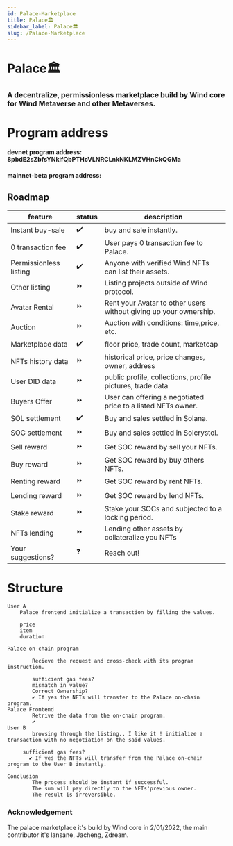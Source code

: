 ```yaml
---
id: Palace-Marketplace
title: Palace🏛️
sidebar_label: Palace🏛️
slug: /Palace-Marketplace
---
```


# Palace🏛️
### A decentralize, permissionless marketplace build by Wind core for Wind Metaverse and other Metaverses. 


# Program address 

####  devnet program address:  8pbdE2sZbfsYNkifQbPTHcVLNRCLnkNKLMZVHnCkQGMa
####  mainnet-beta program address: 

## Roadmap 

| feature      | status | description |
| ----------- | ----------- | ----------- |
| Instant buy-sale  | ✔️      | buy and sale instantly. |
| 0 transaction fee  |  ✔️      | User pays 0 transaction fee to Palace. |
| Permissionless listing |  ✔️      | Anyone with verified Wind NFTs can list their assets. |
| Other listing |  ⏩      | Listing projects outside of Wind protocol. |
| Avatar Rental |    ⏩    | Rent your Avatar to other users without giving up your ownership. |
|  Auction |  ⏩        | Auction with conditions: time,price, etc. |
| Marketplace data |  ✔️      | floor price, trade count, marketcap|
| NFTs history data |  ⏩      | historical price, price changes, owner, address|
| User DID data |  ⏩      | public profile, collections, profile pictures, trade data|
| Buyers Offer  |  ⏩     | User can offering a negotiated price to a listed NFTs owner. |
| SOL settlement  |  ✔️        | Buy and sales settled in Solana. |
| SOC settlement  | ⏩          | Buy and sales settled in Solcrystol. |
| Sell reward | ⏩         | Get SOC reward by sell your NFTs. |
| Buy reward   | ⏩          | Get SOC reward by buy others NFTs. |
| Renting reward   | ⏩          | Get SOC reward by rent NFTs. |
| Lending reward   | ⏩          | Get SOC reward by lend NFTs. |
| Stake reward  | ⏩       | Stake your SOCs and subjected to a locking period. |
| NFTs lending   | ⏩       | Lending other assets by collateralize you NFTs |
| Your suggestions?  | ❓        | Reach out! |






# Structure 
```
User A
	Palace frontend initialize a transaction by filling the values.

	price 
    item 
    duration 
		
Palace on-chain program 
		
        Recieve the request and cross-check with its program instruction.
        
        sufficient gas fees? 
        mismatch in value? 
        Correct Ownership?
        ✔️ If yes the NFTs will transfer to the Palace on-chain program. 
Palace Frontend 
        Retrive the data from the on-chain program. 
        ✔️
User B 
        browsing through the listing.. I like it ! initialize a transaction with no negotiation on the said values.
    
	 sufficient gas fees? 
       ✔️ If yes the NFTs will transfer from the Palace on-chain program to the User B instantly.
        
Conclusion 
        The process should be instant if successful.         
        The sum will pay directly to the NFTs'previous owner.
        The result is irreversible.

```



### Acknowledgement 

The palace marketplace it's build by Wind core in 2/01/2022, the main contributor it's lansane, Jacheng, Zdream. 
